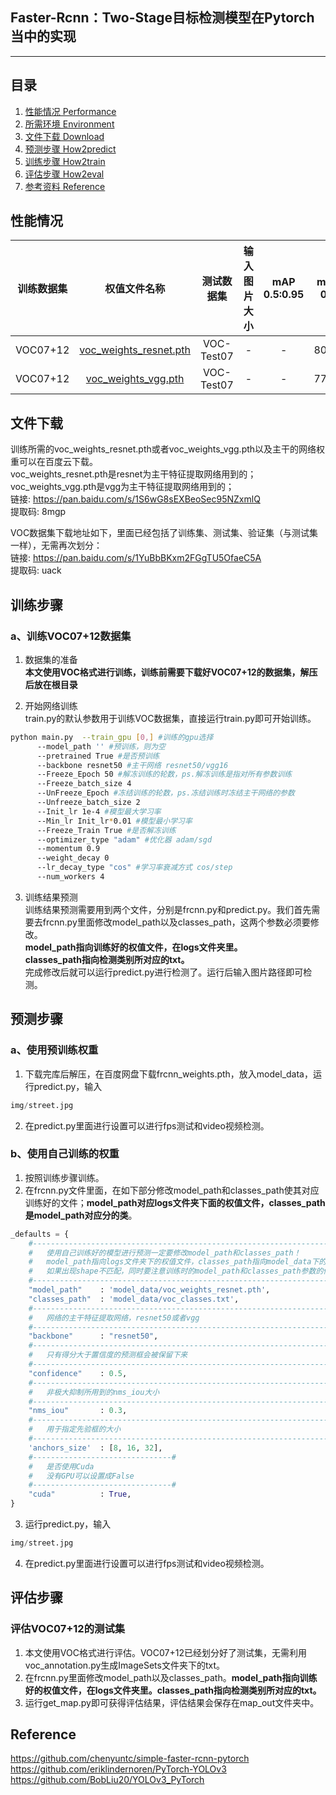 ## Faster-Rcnn：Two-Stage目标检测模型在Pytorch当中的实现
---

## 目录
1. [性能情况 Performance](#性能情况)
2. [所需环境 Environment](#所需环境)
3. [文件下载 Download](#文件下载)
4. [预测步骤 How2predict](#预测步骤)
5. [训练步骤 How2train](#训练步骤)
6. [评估步骤 How2eval](#评估步骤)
7. [参考资料 Reference](#Reference)



## 性能情况
| 训练数据集 | 权值文件名称 | 测试数据集 | 输入图片大小 | mAP 0.5:0.95 | mAP 0.5 |
| :-----: | :-----: | :------: | :------: | :------: | :-----: |
| VOC07+12 | [voc_weights_resnet.pth](https://github.com/bubbliiiing/faster-rcnn-pytorch/releases/download/v1.0/voc_weights_resnet.pth) | VOC-Test07 | - | - | 80.36
| VOC07+12 | [voc_weights_vgg.pth](https://github.com/bubbliiiing/faster-rcnn-pytorch/releases/download/v1.0/voc_weights_vgg.pth) | VOC-Test07 | - | - | 77.46

## 文件下载
训练所需的voc_weights_resnet.pth或者voc_weights_vgg.pth以及主干的网络权重可以在百度云下载。  
voc_weights_resnet.pth是resnet为主干特征提取网络用到的；  
voc_weights_vgg.pth是vgg为主干特征提取网络用到的；   
链接: https://pan.baidu.com/s/1S6wG8sEXBeoSec95NZxmlQ      
提取码: 8mgp    

VOC数据集下载地址如下，里面已经包括了训练集、测试集、验证集（与测试集一样），无需再次划分：  
链接: https://pan.baidu.com/s/1YuBbBKxm2FGgTU5OfaeC5A    
提取码: uack   

## 训练步骤
### a、训练VOC07+12数据集
1. 数据集的准备   
**本文使用VOC格式进行训练，训练前需要下载好VOC07+12的数据集，解压后放在根目录**  

2. 开始网络训练   
train.py的默认参数用于训练VOC数据集，直接运行train.py即可开始训练。   
  ```bash
  python main.py  --train_gpu [0,] #训练的gpu选择
  		--model_path '' #预训练，则为空
  		--pretrained True #是否预训练
  		--backbone resnet50 #主干网络 resnet50/vgg16
  		--Freeze_Epoch 50 #解冻训练的轮数，ps.解冻训练是指对所有参数训练
  		--Freeze_batch_size 4
  		--UnFreeze_Epoch #冻结训练的轮数，ps.冻结训练时冻结主干网络的参数
  		--Unfreeze_batch_size 2
  		--Init_lr 1e-4 #模型最大学习率
  		--Min_lr Init_lr*0.01 #模型最小学习率
  		--Freeze_Train True #是否解冻训练
  		--optimizer_type "adam" #优化器 adam/sgd
  		--momentum 0.9
  		--weight_decay 0
  		--lr_decay_type "cos" #学习率衰减方式 cos/step
  		--num_workers 4
  ```

3. 训练结果预测   
训练结果预测需要用到两个文件，分别是frcnn.py和predict.py。我们首先需要去frcnn.py里面修改model_path以及classes_path，这两个参数必须要修改。   
**model_path指向训练好的权值文件，在logs文件夹里。   
classes_path指向检测类别所对应的txt。**   
完成修改后就可以运行predict.py进行检测了。运行后输入图片路径即可检测。   

## 预测步骤
### a、使用预训练权重
1. 下载完库后解压，在百度网盘下载frcnn_weights.pth，放入model_data，运行predict.py，输入  
```python
img/street.jpg
```
2. 在predict.py里面进行设置可以进行fps测试和video视频检测。  
### b、使用自己训练的权重
1. 按照训练步骤训练。  
2. 在frcnn.py文件里面，在如下部分修改model_path和classes_path使其对应训练好的文件；**model_path对应logs文件夹下面的权值文件，classes_path是model_path对应分的类**。  
```python
_defaults = {
    #--------------------------------------------------------------------------#
    #   使用自己训练好的模型进行预测一定要修改model_path和classes_path！
    #   model_path指向logs文件夹下的权值文件，classes_path指向model_data下的txt
    #   如果出现shape不匹配，同时要注意训练时的model_path和classes_path参数的修改
    #--------------------------------------------------------------------------#
    "model_path"    : 'model_data/voc_weights_resnet.pth',
    "classes_path"  : 'model_data/voc_classes.txt',
    #---------------------------------------------------------------------#
    #   网络的主干特征提取网络，resnet50或者vgg
    #---------------------------------------------------------------------#
    "backbone"      : "resnet50",
    #---------------------------------------------------------------------#
    #   只有得分大于置信度的预测框会被保留下来
    #---------------------------------------------------------------------#
    "confidence"    : 0.5,
    #---------------------------------------------------------------------#
    #   非极大抑制所用到的nms_iou大小
    #---------------------------------------------------------------------#
    "nms_iou"       : 0.3,
    #---------------------------------------------------------------------#
    #   用于指定先验框的大小
    #---------------------------------------------------------------------#
    'anchors_size'  : [8, 16, 32],
    #-------------------------------#
    #   是否使用Cuda
    #   没有GPU可以设置成False
    #-------------------------------#
    "cuda"          : True,
}
```
3. 运行predict.py，输入  
```python
img/street.jpg
```
4. 在predict.py里面进行设置可以进行fps测试和video视频检测。  

## 评估步骤 
### 评估VOC07+12的测试集
1. 本文使用VOC格式进行评估。VOC07+12已经划分好了测试集，无需利用voc_annotation.py生成ImageSets文件夹下的txt。
2. 在frcnn.py里面修改model_path以及classes_path。**model_path指向训练好的权值文件，在logs文件夹里。classes_path指向检测类别所对应的txt。**  
3. 运行get_map.py即可获得评估结果，评估结果会保存在map_out文件夹中。

## Reference
https://github.com/chenyuntc/simple-faster-rcnn-pytorch  
https://github.com/eriklindernoren/PyTorch-YOLOv3  
https://github.com/BobLiu20/YOLOv3_PyTorch  
